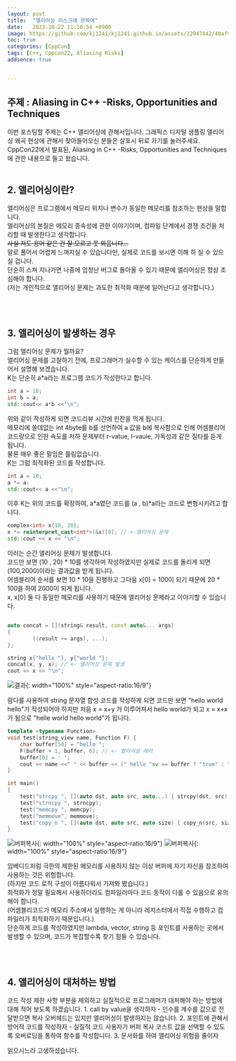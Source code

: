 ```yaml
---
layout: post
title:  "앨리어싱 리스크에 관하여"
date:   2023-10-22 11:10:54 +0900
image: https://github.com/kj1241/kj1241.github.io/assets/22047442/40af9fa5-88fa-46b6-b627-0b90701f6f96
toc: true
categories: [CppCon]
tags: [C++, Cppcon22, Aliasing Risks]
addsence: true


---
```



<h2><blue1_h2> 주제 : Aliasing in C++ -Risks, Opportunities and Techniques </blue1_h2></h2>
이번 포스팅할 주제는 C++ 앨리어싱에 관해서입니다.  
그래픽스 디지털 샘플링 앨리어싱 왜곡 현상에 관해서 찾아들어오신 분들은 살포시 뒤로 가기를 눌러주세요.  
CppCon22에서 발표된, <a herf ="https://www.youtube.com/watch?v=zHkmk1Y-gqM&list=PLHTh1InhhwT6c2JNtUiJkaH8YRqzhU7Ag&index=112">Aliasing in C++ -Risks, Opportunities and Techniques에 관한 내용으로 들고 왔습니다.  

<br>
<br>
<h2><blue1_h2> 2. 앨리어싱이란? </blue1_h2></h2>

앨리어싱은 프로그램에서 메모리 위치나 변수가 동일한 메모리를 참조하는 현상을 말합니다.  
앨리어싱의 본질은 메모리 종속성에 관한 이야기이며, 컴파일 단계에서 경쟁 조건을 처리할 때 발생한다고 생각합니다.  
~~사실 저도 용어 같은 건 잘 모르고 못 외웁니다...~~  
말로 풀어서 어렵게 느껴지실 수 있습니다만, 실제로 코드를 보시면 이해 하 실 수 있으실 겁니다.  
단순히 스쳐 지나가면 나중에 엄청난 버그로 돌아올 수 있기 때문에 앨리어싱은 항상 조심해야 합니다.  
(저는 개인적으로 앨리어싱 문제는 과도한 최적화 때문에 일어난다고 생각합니다.)  

<br>
<br>
<h2><blue1_h2> 3. 앨리어싱이 발생하는 경우  </blue1_h2></h2>

그럼 앨리어싱 문제가 뭘까요?  
앨리어싱 문제를 고찰하기 전에, 프로그래머가 실수할 수 있는 케이스를 단순하게 만들어서 설명해 보겠습니다.  
K는 단순히 a*a라는 프로그램 코드가 작성한다고 합니다.  

```c++
int a = 10;
int b = a;
std::cout<< a*b <<"\n";
```

위와 같이 작성하게 되면 코드리뷰 시간에 핀잔을 먹게 됩니다.  
메모리에 쓸데없는 int 4byte를 b를 선언하여 a 값을 b에 복사함으로 인해 어셈블리어 코드량으로 인한 속도를 저하 문제부터 r-vatue, l-vaule, 가독성과 같은 질타를 듣게 됩니다.  
물론 매우 좋은 말임은 틀림없습니다.  
K는 그럼 최적화된 코드를 작성합니다.  

```c++
int a = 10;
a *= a;
std::cout<< a <<"\n";
```

이후 K는 위의 코드를 확장하여, a*a였던 코드를 (a , b)*a라는 코드로 변형시키려고 합니다.  

```c++
complex<int> x{10, 20};
x *= reinterpret_cast<int*>(&x)[0]; // <-앨리어싱 문제
std::cout << x << "\n";
```
이러는 순간 앨리어싱 문제가 발생합니다.  
코드만 보면 (10 , 20) * 10를 생각하며 작성하였지만 실제로 코드를 돌리게 되면 (100,2000)이라는 결과값을 받게 됩니다.  
어셈블리어 순서를 보면 10 * 10을 진행하고 그다음 x[0] = 100이 되기 때문에  20 * 100을 하여 2000이 되게 됩니다.  
x, x[0] 둘 다 동일한 메모리를 사용하기 때문에 앨리어싱 문제라고 이야기할 수 있습니다.  

```c++

auto concat = [](string& result, const auto&... args) 
{
        ((result += args), ...);
};

string x{"hello "}, y{"world "};
concat(x, y, x); // <- 앨리어싱 문제 발생
cout << x << "\n";

```
![결과](https://github.com/kj1241/kj1241.github.io/assets/22047442/50ba63db-afbf-4bd5-8aa2-5dbd07ecf030){: width="100%" style="aspect-ratio:16/9"}

람다를 사용하여 string 문자열 합성 코드를 작성하게 되면 코드만 보면 "hello world hello"가 작성되어야 하지만 처음 x = x+y 가 이루어져서 hello world가 되고 x = x+x 가 됨으로 "helle world hello world"가 됩니다.  

```c++
template <typename Function>
void test(string_view name, Function F) {
    char buffer[50] = "hello ";
    F(buffer + 1, buffer, 6); // <- 앨리어싱 에러
    buffer[0] = ' ';
    cout << name <<" " << buffer << (" hello "sv == buffer ? "true" : "false") << "\n";
}

int main()
{
    test("strcpy ", [](auto dst, auto src, auto...) { strcpy(dst, src); });
    test("strncpy ", strncpy);
    test("memcpy ", memcpy);
    test("memmove", memmove);
    test("copy_n ", [](auto dst, auto src, auto size) { copy_n(src, size, dst); });
}
```
![버퍼복사](https://github.com/kj1241/kj1241.github.io/assets/22047442/40af9fa5-88fa-46b6-b627-0b90701f6f96){: width="100%" style="aspect-ratio:16/9"}
![버퍼복사](https://github.com/kj1241/kj1241.github.io/assets/22047442/8940c4a2-3583-4c0a-9d39-f38aefa41324){: width="100%" style="aspect-ratio:16/9"}

임베디드처럼 극한의 제한된 메모리를 사용하지 않는 이상 버퍼에 자기 자신을 참조하여 사용하는 것은 위험합니다.  
(하지만 코드 로직 구성이 아름다워서 가져와 봤습니다.)  
최적화가 정말 필요해서 사용하더라도 컴파일러마다 코드 동작이 다를 수 있음으로 유의해야 합니다.  
(어셈블리코드가 메모리 주소에서 실행하는 게 아니라 레지스터에서 직접 수행하고 컴파일러가 최적화하기 때문입니다.)  
단순하게 코드를 작성하였지만 lambda, vector, string 등 포인트를 사용하는 곳에서 발생할 수 있으며, 코드가 복잡할수록 찾기 힘들 수 있습니다.  

<br>
<br>
<h2><blue1_h2> 4. 앨리어싱이 대처하는 방법  </blue1_h2></h2>
코드 작성 제한 사항 부분을 제외하고 실질적으로 프로그래머가 대처해야 하는 방법에 대해 적어 보도록 하겠습니다.
1. call by value을 생각하자 - 인수를 계수를 값으로 전달받으면 복사 오버헤드는 있지만 엘리어싱이 발생하지는 않습니다.
2. 포인트에 관해서 방어적 코드를 작성하자 - 실질적 코드 사용자가 버퍼 복사 코스트 값을 선택할 수 있도록 오버로딩을 통하여 함수를 작성합니다.
3. 문서화를 하여 앨리어싱 위험을 줄이자


읽으시느라 고생하셨습니다.